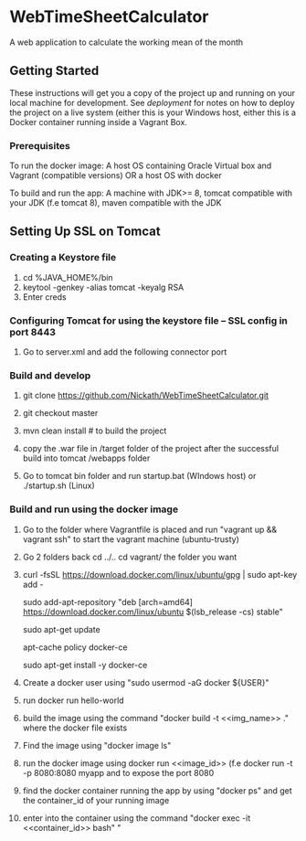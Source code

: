# WebTimeSheetCalculator
A web application to calculate the working mean of the month

## Getting Started

These instructions will get you a copy of the project up and running on your local machine for development. See *deployment* for notes on how to deploy the project on a live system (either this is your
Windows host, either this is a Docker container running inside a Vagrant Box.


### Prerequisites

To run the docker image: A host OS containing Oracle Virtual box and Vagrant (compatible versions) OR a host OS with docker

To build and run the app: A machine with JDK>= 8, tomcat compatible with your JDK (f.e tomcat 8), maven compatible with the JDK


## Setting Up SSL on Tomcat

### Creating a Keystore file 

1) cd %JAVA_HOME%/bin
2) keytool -genkey -alias tomcat -keyalg RSA
3) Enter creds

### Configuring Tomcat for using the keystore file – SSL config in port 8443

1) Go to server.xml and add the following connector port
   
    <Connector SSLEnabled="true" acceptCount="100" clientAuth="false"
    disableUploadTimeout="true" enableLookups="false" maxThreads="25"
    port="8443" keystoreFile="<<path_of_keystore>>" keystorePass="<<your_pass>>"
    protocol="org.apache.coyote.http11.Http11NioProtocol" scheme="https"
    secure="true" sslProtocol="TLS" />


### Build and develop 

1) git clone https://github.com/Nickath/WebTimeSheetCalculator.git

2) git checkout master

3) mvn clean install #  to build the project 

4) copy the .war file in /target folder of the project after the successful build into tomcat /webapps folder

5) Go to tomcat bin folder and run startup.bat (WIndows host) or ./startup.sh (Linux)


### Build and run using the docker image

1) Go to the folder where Vagrantfile is placed and run
   "vagrant up && vagrant ssh" to start the vagrant machine (ubuntu-trusty)
   
2) Go 2 folders back cd ../.. 
   cd vagrant/ the folder you want
   
3) curl -fsSL https://download.docker.com/linux/ubuntu/gpg | sudo apt-key add -
   
   sudo add-apt-repository "deb [arch=amd64] https://download.docker.com/linux/ubuntu       $(lsb_release -cs) stable"

   sudo apt-get update

   apt-cache policy docker-ce
   
   sudo apt-get install -y docker-ce
   
4) Create a docker user using "sudo usermod -aG docker ${USER}"

5) run docker run hello-world

6) build the image using the command "docker build -t <<img_name>> ." where the docker file exists

7) Find the image using "docker image ls"

8) run the docker image using docker run <<image_id>> (f.e docker run -t -p 8080:8080 myapp and to expose the port 8080

9) find the docker container running the app by using "docker ps" and get the container_id of your running image

10) enter into the container using the command "docker exec -it <<container_id>> bash"
"



